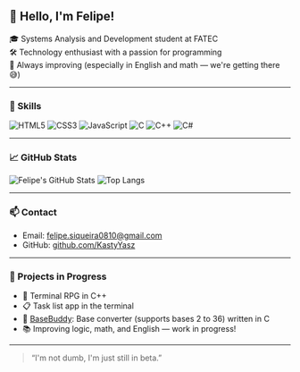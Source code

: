 ## 👋 Hello, I'm Felipe!

🎓 Systems Analysis and Development student at FATEC  
🛠️ Technology enthusiast with a passion for programming  
🚀 Always improving (especially in English and math — we're getting there 😅)

---

### 🧠 Skills

![HTML5](https://img.shields.io/badge/-HTML5-E34F26?style=flat&logo=html5&logoColor=fff)
![CSS3](https://img.shields.io/badge/-CSS3-1572B6?style=flat&logo=css3)
![JavaScript](https://img.shields.io/badge/-JavaScript-F7DF1E?style=flat&logo=javascript&logoColor=000)
![C](https://img.shields.io/badge/-C-00599C?style=flat&logo=c&logoColor=fff)
![C++](https://img.shields.io/badge/-C++-00599C?style=flat&logo=cplusplus&logoColor=fff)
![C#](https://img.shields.io/badge/-C%23-239120?style=flat&logo=csharp&logoColor=fff)

---

### 📈 GitHub Stats

![Felipe's GitHub Stats](https://github-readme-stats.vercel.app/api?username=KastyYasz&show_icons=true&theme=radical)
![Top Langs](https://github-readme-stats.vercel.app/api/top-langs/?username=KastyYasz&layout=compact&theme=radical)

---

### 📫 Contact

- Email: [felipe.siqueira0810@gmail.com](mailto:felipe.siqueira0810@gmail.com)  
- GitHub: [github.com/KastyYasz](https://github.com/KastyYasz)

---

### 🚧 Projects in Progress

- 🔧 Terminal RPG in C++
- 📋 Task list app in the terminal
- 🧮 [BaseBuddy](https://github.com/KastyYasz/BaseBuddy): Base converter (supports bases 2 to 36) written in C
- 📚 Improving logic, math, and English — work in progress!

---

> “I'm not dumb, I'm just still in beta.”
